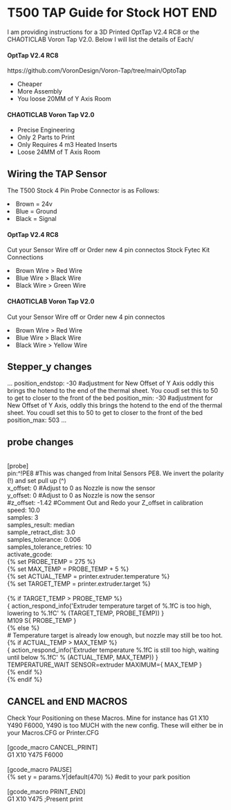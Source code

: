  <H1>T500 TAP Guide for Stock HOT END</h1> 
I am providing instructions for a 3D Printed OptTap V2.4 RC8 or the CHAOTICLAB Voron Tap V2.0. Below I will list the details of Each/

<h4>OptTap V2.4 RC8</h4>
https://github.com/VoronDesign/Voron-Tap/tree/main/OptoTap
<ul>
<li>Cheaper </li>
<li>More Assembly</li>
<li>You loose 20MM of Y Axis Room</li>
</ul>
<h4>CHAOTICLAB Voron Tap V2.0</h4>
<ul>
<li>Precise Engineering</li>
<li>Only 2 Parts to Print</li>
<li>Only Requires 4 m3 Heated Inserts</li>
<li>Loose 24MM of T Axis Room</li>
</ul>


<h2>Wiring the TAP Sensor</h2>
The T500 Stock 4 Pin Probe Connector is as Follows:
<ul>
</ul>
<li>Brown = 24v </li>
<li>Blue = Ground</li>
<li>Black = Signal </li> 

<h4>OptTap V2.4 RC8</h4>
Cut your Sensor Wire off or Order new 4 pin connectos
Stock Fytec Kit Connections
<ul>
</ul>
<li>Brown Wire > Red Wire </li>
<li>Blue Wire > Black Wire</li>
<li>Black Wire > Green Wire</li>

<h4>CHAOTICLAB Voron Tap V2.0</h4>
Cut your Sensor Wire off or Order new 4 pin connectos
<ul>
</ul>
<li>Brown Wire > Red Wire </li>
<li>Blue Wire > Black Wire</li>
<li>Black Wire > Yellow Wire</li>


<h2>Stepper_y changes</h2>
...
position_endstop: -30 #adjustment for New Offset of Y Axis oddly this brings the hotend to the end of the thermal sheet. You coudl set this to 50 to get to closer to the front of the bed
position_min: -30 #adjustment for New Offset of Y Axis, oddly this brings the hotend to the end of the thermal sheet. You coudl set this to 50 to get to closer to the front of the bed
position_max: 503
...
<h2>probe changes</h2>

<br />[probe]
<br />pin:^!PE8  #This was changed from Inital Sensors PE8. We invert the polarity (!) and set pull up (^)
<br />x_offset: 0 #Adjust to 0 as Nozzle is now the sensor
<br />y_offset: 0 #Adjust to 0 as Nozzle is now the sensor
<br />#z_offset: -1.42 #Comment Out and Redo your Z_offset in calibration
<br />speed: 10.0
<br />samples: 3
<br />samples_result: median
<br />sample_retract_dist: 3.0
<br />samples_tolerance: 0.006
<br />samples_tolerance_retries: 10
<br />activate_gcode:
<br />    {% set PROBE_TEMP = 275 %}
<br />    {% set MAX_TEMP = PROBE_TEMP + 5 %}
 <br />   {% set ACTUAL_TEMP = printer.extruder.temperature %}
<br />    {% set TARGET_TEMP = printer.extruder.target %}
<br />
<br />    {% if TARGET_TEMP > PROBE_TEMP %}
 <br />       { action_respond_info('Extruder temperature target of %.1fC is too high, lowering to %.1fC' % (TARGET_TEMP, PROBE_TEMP)) }
 <br />       M109 S{ PROBE_TEMP }
<br />    {% else %}
 <br />       # Temperature target is already low enough, but nozzle may still be too hot.
 <br />       {% if ACTUAL_TEMP > MAX_TEMP %}
 <br />           { action_respond_info('Extruder temperature %.1fC is still too high, waiting until below %.1fC' % (ACTUAL_TEMP, MAX_TEMP)) }
 <br />           TEMPERATURE_WAIT SENSOR=extruder MAXIMUM={ MAX_TEMP }
 <br />       {% endif %}
<br />    {% endif %}

<h2>CANCEL and END MACROS </h2>
Check Your Positioning on these Macros. Mine for instance has G1 X10 Y490 F6000, Y490 is too MUCH with the new config. These will either be in your Macros.CFG or Printer.CFG
<br />
<br />[gcode_macro CANCEL_PRINT]
<br />G1 X10 Y475 F6000
<br />
<br />[gcode_macro PAUSE] 
<br />{% set y = params.Y|default(470) %}      #edit to your park position
<br />
<br />[gcode_macro PRINT_END]
<br />G1 X10 Y475 ;Present print


